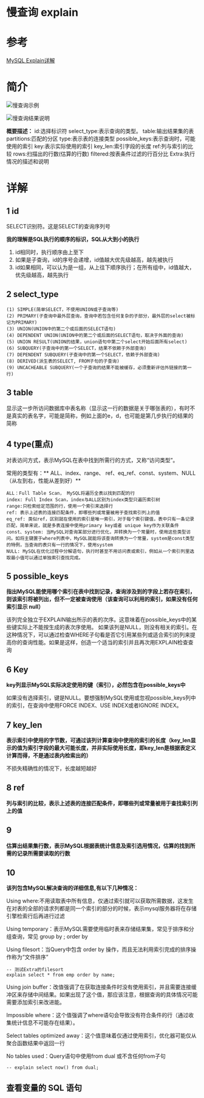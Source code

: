 # 慢查询 explain
# 参考
 [MySQL Explain详解](https://www.cnblogs.com/tufujie/p/9413852.html)
# 简介
![慢查询示例](https://images2018.cnblogs.com/blog/512541/201808/512541-20180803142201303-545775900.png)

![慢查询结果说明](https://img-blog.csdnimg.cn/20190115193434116.png?x-oss-process=image/watermark,type_ZmFuZ3poZW5naGVpdGk,shadow_10,text_aHR0cHM6Ly9ibG9nLmNzZG4ubmV0L3FxXzI2NTg0MjYz,size_16,color_FFFFFF,t_70)

**概要描述：**
id:选择标识符
select_type:表示查询的类型。
table:输出结果集的表
partitions:匹配的分区
type:表示表的连接类型
possible_keys:表示查询时，可能使用的索引
key:表示实际使用的索引
key_len:索引字段的长度
ref:列与索引的比较
rows:扫描出的行数(估算的行数)
filtered:按表条件过滤的行百分比
Extra:执行情况的描述和说明


# 详解
## 1 id
SELECT识别符。这是SELECT的查询序列号

**我的理解是SQL执行的顺序的标识，SQL从大到小的执行**

1. id相同时，执行顺序由上至下
2. 如果是子查询，id的序号会递增，id值越大优先级越高，越先被执行
3. id如果相同，可以认为是一组，从上往下顺序执行；在所有组中，id值越大，优先级越高，越先执行
## 2 **select_type**
  
    (1) SIMPLE(简单SELECT，不使用UNION或子查询等)
    (2) PRIMARY(子查询中最外层查询，查询中若包含任何复杂的子部分，最外层的select被标记为PRIMARY)
    (3) UNION(UNION中的第二个或后面的SELECT语句)
    (4) DEPENDENT UNION(UNION中的第二个或后面的SELECT语句，取决于外面的查询)
    (5) UNION RESULT(UNION的结果，union语句中第二个select开始后面所有select)
    (6) SUBQUERY(子查询中的第一个SELECT，结果不依赖于外部查询)
    (7) DEPENDENT SUBQUERY(子查询中的第一个SELECT，依赖于外部查询)
    (8) DERIVED(派生表的SELECT, FROM子句的子查询)
    (9) UNCACHEABLE SUBQUERY(一个子查询的结果不能被缓存，必须重新评估外链接的第一行)
## 3 table
显示这一步所访问数据库中表名称（显示这一行的数据是关于哪张表的），有时不是真实的表名字，可能是简称，例如上面的e，d，也可能是第几步执行的结果的简称
## 4 **type(重点)**
对表访问方式，表示MySQL在表中找到所需行的方式，又称“访问类型”。

常用的类型有：** ALL、index、range、 ref、eq_ref、const、system、NULL（从左到右，性能从差到好）**

    ALL：Full Table Scan， MySQL将遍历全表以找到匹配的行
    index: Full Index Scan，index与ALL区别为index类型只遍历索引树
    range:只检索给定范围的行，使用一个索引来选择行
    ref: 表示上述表的连接匹配条件，即哪些列或常量被用于查找索引列上的值
    eq_ref: 类似ref，区别就在使用的索引是唯一索引，对于每个索引键值，表中只有一条记录匹配，简单来说，就是多表连接中使用primary key或者 unique key作为关联条件
    const、system: 当MySQL对查询某部分进行优化，并转换为一个常量时，使用这些类型访问。如将主键置于where列表中，MySQL就能将该查询转换为一个常量，system是const类型的特例，当查询的表只有一行的情况下，使用system
    NULL: MySQL在优化过程中分解语句，执行时甚至不用访问表或索引，例如从一个索引列里选取最小值可以通过单独索引查找完成。
## 5 **possible_keys**  
**指出MySQL能使用哪个索引在表中找到记录，查询涉及到的字段上若存在索引，则该索引将被列出，但不一定被查询使用（该查询可以利用的索引，如果没有任何索引显示 null）**

该列完全独立于EXPLAIN输出所示的表的次序。这意味着在possible_keys中的某些键实际上不能按生成的表次序使用。
如果该列是NULL，则没有相关的索引。在这种情况下，可以通过检查WHERE子句看是否它引用某些列或适合索引的列来提高你的查询性能。如果是这样，创造一个适当的索引并且再次用EXPLAIN检查查询  
## 6 **Key**
**key列显示MySQL实际决定使用的键（索引），必然包含在possible_keys中**

如果没有选择索引，键是NULL。要想强制MySQL使用或忽视possible_keys列中的索引，在查询中使用FORCE INDEX、USE INDEX或者IGNORE INDEX。
## 7 **key_len**
**表示索引中使用的字节数，可通过该列计算查询中使用的索引的长度（key_len显示的值为索引字段的最大可能长度，并非实际使用长度，即key_len是根据表定义计算而得，不是通过表内检索出的）**

不损失精确性的情况下，长度越短越好
## 8 **ref**
**列与索引的比较，表示上述表的连接匹配条件，即哪些列或常量被用于查找索引列上的值**
## 9 
 **估算出结果集行数，表示MySQL根据表统计信息及索引选用情况，估算的找到所需的记录所需要读取的行数**
## 10
**该列包含MySQL解决查询的详细信息,有以下几种情况：**

Using where:不用读取表中所有信息，仅通过索引就可以获取所需数据，这发生在对表的全部的请求列都是同一个索引的部分的时候，表示mysql服务器将在存储引擎检索行后再进行过滤

Using temporary：表示MySQL需要使用临时表来存储结果集，常见于排序和分组查询，常见 group by ; order by

Using filesort：当Query中包含 order by 操作，而且无法利用索引完成的排序操作称为“文件排序”

    -- 测试Extra的filesort
    explain select * from emp order by name;

Using join buffer：改值强调了在获取连接条件时没有使用索引，并且需要连接缓冲区来存储中间结果。如果出现了这个值，那应该注意，根据查询的具体情况可能需要添加索引来改进能。

Impossible where：这个值强调了where语句会导致没有符合条件的行（通过收集统计信息不可能存在结果）。

Select tables optimized away：这个值意味着仅通过使用索引，优化器可能仅从聚合函数结果中返回一行

No tables used：Query语句中使用from dual 或不含任何from子句

    -- explain select now() from dual;


## 查看变量的 SQL 语句